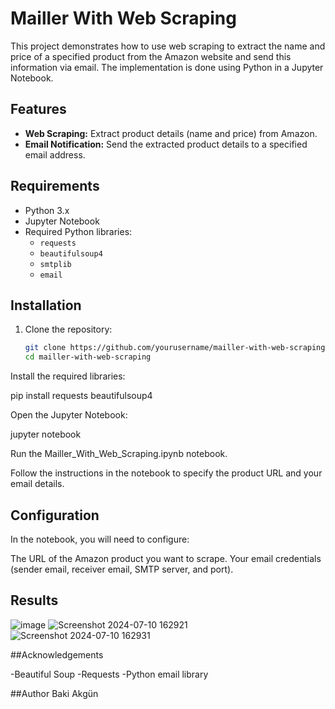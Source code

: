 # Mailler With Web Scraping

This project demonstrates how to use web scraping to extract the name and price of a specified product from the Amazon website and send this information via email. The implementation is done using Python in a Jupyter Notebook.

## Features

- **Web Scraping:** Extract product details (name and price) from Amazon.
- **Email Notification:** Send the extracted product details to a specified email address.

## Requirements

- Python 3.x
- Jupyter Notebook
- Required Python libraries:
  - `requests`
  - `beautifulsoup4`
  - `smtplib`
  - `email`

## Installation

1. Clone the repository:
   ```bash
   git clone https://github.com/yourusername/mailler-with-web-scraping.git
   cd mailler-with-web-scraping

Install the required libraries:

pip install requests beautifulsoup4


Open the Jupyter Notebook:

jupyter notebook

Run the Mailler_With_Web_Scraping.ipynb notebook.

Follow the instructions in the notebook to specify the product URL and your email details.

## Configuration

In the notebook, you will need to configure:

The URL of the Amazon product you want to scrape.
Your email credentials (sender email, receiver email, SMTP server, and port).

## Results
![image](https://github.com/BakiAkgun1/Mailler_With_Web_Scraping/assets/118991077/c36ba3c7-495f-42ec-a1d8-dd9b45f226c1)
![Screenshot 2024-07-10 162921](https://github.com/BakiAkgun1/Mailler_With_Web_Scraping/assets/118991077/bec1bd23-bbd4-4840-a688-afc04055d4ad)
![Screenshot 2024-07-10 162931](https://github.com/BakiAkgun1/Mailler_With_Web_Scraping/assets/118991077/50685c84-2e23-4579-a281-1bcb83474da4)

##Acknowledgements

-Beautiful Soup
-Requests
-Python email library

##Author
Baki Akgün
